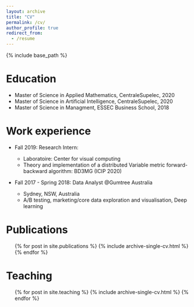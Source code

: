 ```yaml
---
layout: archive
title: "CV"
permalink: /cv/
author_profile: true
redirect_from:
  - /resume
---
```


{% include base_path %}

Education
======
* Master of Science in Applied Mathematics, CentraleSupelec, 2020
* Master of Science in Artificial Intelligence, CentraleSupelec, 2020
* Master of Science in Managment, ESSEC Business School, 2018

Work experience
======

* Fall 2019: Research Intern: 
  * Laboratoire: Center for visual computing
  * Theory and implementation of a distributed Variable metric forward-backward algorithm: BD3MG (ICIP 2020)

* Fall 2017 - Spring 2018: Data Analyst @Gumtree Australia
  * Sydney, NSW, Australia
  * A/B testing, marketing/core data exploration and visualisation, Deep learning 
  
<!-- Skills
======
* Skill 1
* Skill 2
  * Sub-skill 2.1
  * Sub-skill 2.2
  * Sub-skill 2.3
* Skill 3 -->

Publications
======
  <ul>{% for post in site.publications %}
    {% include archive-single-cv.html %}
  {% endfor %}</ul>
  
<!-- Talks
======
  <ul>{% for post in site.talks %}
    {% include archive-single-talk-cv.html %}
  {% endfor %}</ul> -->
  
Teaching
======
  <ul>{% for post in site.teaching %}
    {% include archive-single-cv.html %}
  {% endfor %}</ul>
  
